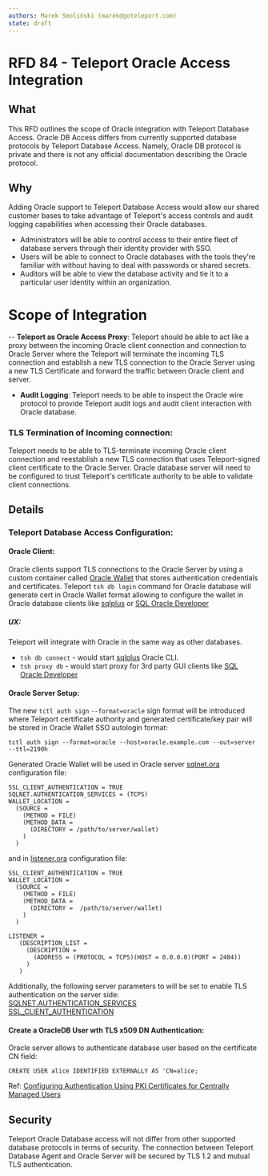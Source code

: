 ```yaml
---
authors: Marek Smoliński (marek@goteleport.com)
state: draft
---
```


# RFD 84 - Teleport Oracle Access Integration

## What


This RFD outlines the scope of Oracle integration with Teleport Database Access.
Oracle DB Access differs from currently supported database protocols by Teleport Database Access.
Namely, Oracle DB protocol is private and there is not any official documentation describing the Oracle protocol.

## Why

Adding Oracle support to Teleport Database Access would allow our shared customer bases to take advantage of Teleport's access controls and audit logging capabilities when accessing their Oracle databases.

* Administrators will be able to control access to their entire fleet of database servers through their identity provider with SSO.
* Users will be able to connect to Oracle databases with the tools they're familiar with without having to deal with passwords or shared secrets.
* Auditors will be able to view the database activity and tie it to a particular user identity within an organization.


# Scope of Integration
-- **Teleport as Oracle Access Proxy**: Teleport should be able to act like a proxy between the incoming Oracle client connection and connection to Oracle Server where the Teleport will terminate the incoming TLS connection and establish a new TLS connection to the Oracle Server using a new TLS Certificate and forward the traffic between Oracle client and server.
- **Audit Logging**: Teleport needs to be able to inspect the Oracle wire protocol to provide Teleport audit logs and audit client interaction with Oracle database.


### TLS Termination of Incoming connection:
Teleport needs to be able to TLS-terminate incoming Oracle client connection and reestablish a new TLS connection that uses Teleport-signed client certificate to the Oracle Server. Oracle database server will need to be configured to trust Teleport's certificate authority to be able to validate client connections.


## Details

### Teleport Database Access Configuration:

#### Oracle Client:

Oracle clients support TLS connections to the Oracle Server by using a custom container called [Oracle Wallet](https://docs.oracle.com/cd/E92519_02/pt856pbr3/eng/pt/tsvt/concept_UnderstandingOracleWallet.html#:~:text=Oracle%20Wallet%20is%20a%20container,is%20used%20for%20security%20credentials.
) that stores authentication credentials and certificates.
Teleport `tsh db login` command for Oracle database will generate cert in Oracle Wallet format allowing to configure the wallet in Oracle database clients like [sqlplus](https://docs.oracle.com/cd/B19306_01/server.102/b14357/qstart.htm) or [SQL Oracle Developer](https://www.oracle.com/database/sqldeveloper/)


##### UX:

Teleport will integrate with Oracle in the same way as other databases.

* `tsh db connect` - would start [sqlplus](https://docs.oracle.com/cd/B19306_01/server.102/b14357/qstart.htm) Oracle CLI.
* `tsh proxy db` - would start proxy for 3rd party GUI clients like  [SQL Oracle Developer](https://www.oracle.com/database/sqldeveloper/)


#### Oracle Server Setup:
The new `tctl auth sign` `--format=oracle` sign format will be introduced where Teleport certificate authority and generated certificate/key pair will be stored in Oracle Wallet SSO autologin format:
```
tctl auth sign --format=oracle --host=oracle.example.com --out=server --ttl=2190h
```
Generated Oracle Wallet will be used in Oracle server [sqlnet.ora](https://docs.oracle.com/cd/E11882_01/network.112/e10835/sqlnet.htm#NETRF416) configuration file:
```
SSL_CLIENT_AUTHENTICATION = TRUE
SQLNET.AUTHENTICATION_SERVICES = (TCPS)
WALLET_LOCATION =
  (SOURCE =
    (METHOD = FILE)
    (METHOD_DATA =
      (DIRECTORY = /path/to/server/wallet)
    )
  )
```

and in [listener.ora](https://docs.oracle.com/database/121/NETRF/listener.htm#NETRF008) configuration file:
```
SSL_CLIENT_AUTHENTICATION = TRUE
WALLET_LOCATION =
  (SOURCE =
    (METHOD = FILE)
    (METHOD_DATA =
      (DIRECTORY =  /path/to/server/wallet)
    )
  )

LISTENER =
   (DESCRIPTION_LIST =
     (DESCRIPTION =
       (ADDRESS = (PROTOCOL = TCPS)(HOST = 0.0.0.0)(PORT = 2484))
     )
   )
```

Additionally, the following server parameters to will be set to enable TLS authentication on the server side:
\
[SQLNET.AUTHENTICATION_SERVICES](https://docs.oracle.com/cd/E11882_01/network.112/e10835/sqlnet.htm#NETRF2035)
\
[SSL_CLIENT_AUTHENTICATION](https://docs.oracle.com/cd/E11882_01/network.112/e10835/sqlnet.htm#NETRF233)

#### Create a OracleDB User wth TLS x509 DN Authentication:
Oracle server allows to authenticate database user based on the certificate CN field:

```azure
CREATE USER alice IDENTIFIED EXTERNALLY AS 'CN=alice;
```
Ref: [Configuring Authentication Using PKI Certificates for Centrally Managed Users](https://docs.oracle.com/en/database/oracle/oracle-database/19/dbseg/integrating_mads_with_oracle_database.html#GUID-1EF17156-3FA4-4EDD-8DFF-F98EB3A926BF)

## Security
Teleport Oracle Database access will not differ from other supported database protocols in terms of security.
The connection between Teleport Database Agent and Oracle Server will be secured by TLS 1.2 and mutual TLS authentication.
